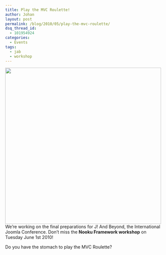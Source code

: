 ```yaml
---
title: Play the MVC Roulette!
author: Johan
layout: post
permalink: /blog/2010/05/play-the-mvc-roulette/
dsq_thread_id:
  - 101954924
categories:
  - Events
tags:
  - jab
  - workshop
---
```

<p style="text-align: left;">
  <img class="aligncenter" title="MVC Roulette!" src="http://farm5.static.flickr.com/4020/4647726770_0801e30756.jpg" alt="" width="500" />We&#8217;re working on the final preparations for J! And Beyond, the International Joomla Conference. Don&#8217;t miss the <strong>Nooku Framework workshop</strong> on Tuesday June 1st 2010!
</p>

<p style="text-align: left;">
  Do you have the stomach to play the MVC Roulette?
</p>